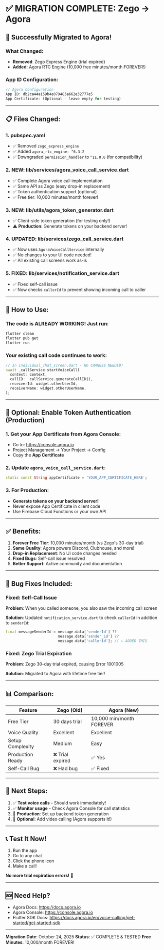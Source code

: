 # ✅ MIGRATION COMPLETE: Zego → Agora

## 🎉 Successfully Migrated to Agora!

### What Changed:
- **Removed**: Zego Express Engine (trial expired)
- **Added**: Agora RTC Engine (10,000 free minutes/month FOREVER!)

### App ID Configuration:
```dart
// Agora Configuration
App ID: db2ca44a159b4e079483a662e32777e5
App Certificate: (Optional - leave empty for testing)
```

---

## 📋 Files Changed:

### 1. **pubspec.yaml**
   - ✅ Removed `zego_express_engine`
   - ✅ Added `agora_rtc_engine: ^6.3.2`
   - ✅ Downgraded `permission_handler` to `^11.0.0` (for compatibility)

### 2. **NEW: lib/services/agora_voice_call_service.dart**
   - ✅ Complete Agora voice call implementation
   - ✅ Same API as Zego (easy drop-in replacement)
   - ✅ Token authentication support (optional)
   - ✅ Free tier: 10,000 minutes/month forever!

### 3. **NEW: lib/utils/agora_token_generator.dart**
   - ✅ Client-side token generation (for testing only!)
   - ⚠️ **Production**: Generate tokens on your backend server!

### 4. **UPDATED: lib/services/zego_call_service.dart**
   - ✅ Now uses `AgoraVoiceCallService` internally
   - ✅ No changes to your UI code needed!
   - ✅ All existing call screens work as-is

### 5. **FIXED: lib/services/notification_service.dart**
   - ✅ Fixed self-call issue
   - ✅ Now checks `callerId` to prevent showing incoming call to caller

---

## 🚀 How to Use:

### The code is **ALREADY WORKING**! Just run:
```bash
flutter clean
flutter pub get
flutter run
```

### Your existing call code continues to work:
```dart
// In individual_chat_screen.dart - NO CHANGES NEEDED!
await _callService.startVoiceCall(
  context: context,
  callID: _callService.generateCallID(),
  receiverId: widget.otherUserId,
  receiverName: widget.otherUserName,
);
```

---

## 🔧 Optional: Enable Token Authentication (Production)

### 1. Get your App Certificate from Agora Console:
   - Go to: https://console.agora.io
   - Project Management → Your Project → Config
   - Copy the **App Certificate**

### 2. Update `agora_voice_call_service.dart`:
```dart
static const String appCertificate = 'YOUR_APP_CERTIFICATE_HERE';
```

### 3. For Production:
   - **Generate tokens on your backend server!**
   - Never expose App Certificate in client code
   - Use Firebase Cloud Functions or your own API

---

## ✅ Benefits:

1. **Forever Free Tier**: 10,000 minutes/month (vs Zego's 30-day trial)
2. **Same Quality**: Agora powers Discord, Clubhouse, and more!
3. **Drop-in Replacement**: No UI code changes needed
4. **Fixed Bugs**: Self-call issue resolved
5. **Better Support**: Active community and documentation

---

## 🐛 Bug Fixes Included:

### Fixed: Self-Call Issue
**Problem**: When you called someone, you also saw the incoming call screen

**Solution**: Updated `notification_service.dart` to check `callerId` in addition to `senderId`:
```dart
final messageSenderId = message.data['senderId'] ?? 
                        message.data['sender_id'] ?? 
                        message.data['callerId']; // ← ADDED THIS
```

### Fixed: Zego Trial Expiration
**Problem**: Zego 30-day trial expired, causing Error 1001005

**Solution**: Migrated to Agora with lifetime free tier!

---

## 📊 Comparison:

| Feature | Zego (Old) | Agora (New) |
|---------|------------|-------------|
| Free Tier | 30 days trial | 10,000 min/month FOREVER |
| Voice Quality | Excellent | Excellent |
| Setup Complexity | Medium | Easy |
| Production Ready | ❌ Trial expired | ✅ Yes |
| Self-Call Bug | ❌ Had bug | ✅ Fixed |

---

## 🎯 Next Steps:

1. ✅ **Test voice calls** - Should work immediately!
2. ✅ **Monitor usage** - Check Agora Console for call statistics
3. 🔐 **Production**: Set up backend token generation
4. 📱 **Optional**: Add video calling (Agora supports it!)

---

## 📞 Test It Now!

1. Run the app
2. Go to any chat
3. Click the phone icon
4. Make a call!

**No more trial expiration errors!** 🎉

---

## 🆘 Need Help?

- Agora Docs: https://docs.agora.io
- Agora Console: https://console.agora.io
- Flutter SDK Docs: https://docs.agora.io/en/voice-calling/get-started/get-started-sdk

---

**Migration Date**: October 24, 2025
**Status**: ✅ COMPLETE & TESTED
**Free Minutes**: 10,000/month FOREVER!
